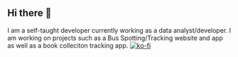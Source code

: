 ## Hi there 👋
I am a self-taught developer currently working as a data analyst/developer. I am working on projects such as a Bus Spotting/Tracking website and app as well as a book colleciton tracking app.
[![ko-fi](https://ko-fi.com/img/githubbutton_sm.svg)](https://ko-fi.com/X8X1NZZCQ)

<!--
**Joyfulasteroid/Joyfulasteroid** is a ✨ _special_ ✨ repository because its `README.md` (this file) appears on your GitHub profile.

Here are some ideas to get you started:

- 🔭 I’m currently working on ...
- 🌱 I’m currently learning ...
- 👯 I’m looking to collaborate on ...
- 🤔 I’m looking for help with ...
- 💬 Ask me about ...
- 📫 How to reach me: ...
- 😄 Pronouns: ...
- ⚡ Fun fact: ...
-->

